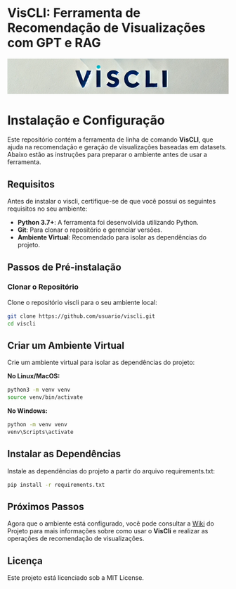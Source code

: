 # **VisCLI: Ferramenta de Recomendação de Visualizações com GPT e RAG**

![Logo do VisCLI](image.png)

# Instalação e Configuração

Este repositório contém a ferramenta de linha de comando **VisCLI**, que ajuda na recomendação e geração de visualizações baseadas em datasets. Abaixo estão as instruções para preparar o ambiente antes de usar a ferramenta.

## Requisitos

Antes de instalar o viscli, certifique-se de que você possui os seguintes requisitos no seu ambiente:

- **Python 3.7+**: A ferramenta foi desenvolvida utilizando Python.
- **Git**: Para clonar o repositório e gerenciar versões.
- **Ambiente Virtual**: Recomendado para isolar as dependências do projeto.

## Passos de Pré-instalação

### Clonar o Repositório

Clone o repositório viscli para o seu ambiente local:

```bash
git clone https://github.com/usuario/viscli.git
cd viscli
```

## Criar um Ambiente Virtual

Crie um ambiente virtual para isolar as dependências do projeto:

**No Linux/MacOS:**

```bash
python3 -m venv venv
source venv/bin/activate
```

**No Windows:**

```bash
python -m venv venv
venv\Scripts\activate
```

## Instalar as Dependências

Instale as dependências do projeto a partir do arquivo requirements.txt:

```bash
pip install -r requirements.txt
```


## Próximos Passos
Agora que o ambiente está configurado, você pode consultar a [Wiki](https://github.com/eduardomaksoud/viscli/wiki) do Projeto para mais informações sobre como usar o **VisCli** e realizar as operações de recomendação de visualizações.

## Licença
Este projeto está licenciado sob a MIT License.

